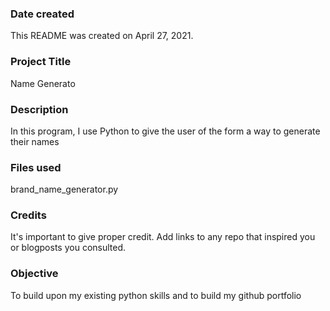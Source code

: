 ### Date created
This README was created on April 27, 2021.

### Project Title
Name Generato

### Description
In this program, I use Python to give the user of the form a way to generate their names

### Files used
brand_name_generator.py

### Credits
It's important to give proper credit. Add links to any repo that inspired you or blogposts you consulted.

### Objective 
To build upon my existing python skills and to build my github portfolio